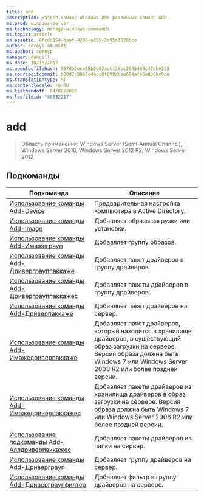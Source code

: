 ```yaml
---
title: add
description: Раздел команд Windows для различных команд Add.
ms.prod: windows-server
ms.technology: manage-windows-commands
ms.topic: article
ms.assetid: 6fcdd154-baaf-4288-a355-2a95a3028bce
author: coreyp-at-msft
ms.author: coreyp
manager: dongill
ms.date: 10/16/2017
ms.openlocfilehash: 057db2ece58b2b02adc138bc2645489c47ebe258
ms.sourcegitcommit: b00d7c8968c4adc8f699dbee694afe6ed36bc9de
ms.translationtype: MT
ms.contentlocale: ru-RU
ms.lasthandoff: 04/08/2020
ms.locfileid: "80832217"
---
```

# <a name="add"></a>add

>Область применения: Windows Server (Semi-Annual Channel), Windows Server 2016, Windows Server 2012 R2, Windows Server 2012

## <a name="subcommands"></a>Подкоманды
|Подкоманда|Описание|
|-------|--------|
|[Использование команды Add-Device](using-the-add-device-command.md)|Предварительная настройка компьютера в Active Directory.|
|[Использование команды Add-Image](using-the-add-image-command.md)|Добавляет образы загрузки или установки.|
|[Использование команды Add-Имажеграуп](using-the-add-imagegroup-command.md)|Добавляет группу образов.|
|[Использование команды Add-Дриверграуппаккаже](using-the-add-drivergrouppackage-command.md)|Добавляет пакет драйверов в группу драйверов.|
|[Использование команды Add-Дриверграуппаккажес](using-the-add-drivergrouppackages-command.md)|Добавляет пакеты драйверов в группу драйверов.|
|[Использование команды Add-Дриверпаккаже](using-the-add-driverpackage-command.md)|Добавляет пакет драйверов на сервер.|
|[Использование команды Add-Имажедриверпаккаже](using-the-add-imagedriverpackage-command.md)|Добавляет пакет драйверов, который находится в хранилище драйверов, в существующий образ загрузки на сервере. Версия образа должна быть Windows 7 или Windows Server 2008 R2 или более поздней версии.|
|[Использование команды Add-Имажедриверпаккажес](using-the-add-imagedriverpackages-command.md)|Добавляет пакеты драйверов из хранилища драйверов в образ загрузки на сервере. Версия образа должна быть Windows 7 или Windows Server 2008 R2 или более поздней версии.|
|[Использование подкоманды Add-Аллдриверпаккажес](using-the-add-alldriverpackages-subcommand.md)|Добавляет пакеты драйверов из папки на сервер.|
|[Использование команды Add-Дриверграуп](using-the-add-drivergroup-command.md)|Добавляет группу драйверов на сервер.|
|[Использование команды Add-Дриверграупфилтер](using-the-add-drivergroupfilter-command.md)|Добавляет фильтр в группу драйверов на сервере.|
